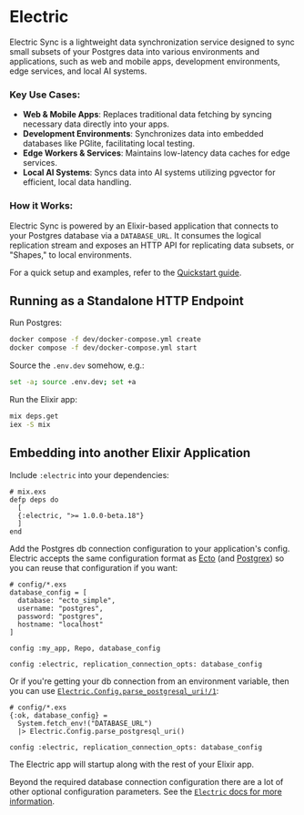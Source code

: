 # Electric

Electric Sync is a lightweight data synchronization service designed to sync small subsets of your Postgres data into various environments and applications, such as web and mobile apps, development environments, edge services, and local AI systems.

### Key Use Cases:

- **Web & Mobile Apps**: Replaces traditional data fetching by syncing necessary data directly into your apps.
- **Development Environments**: Synchronizes data into embedded databases like PGlite, facilitating local testing.
- **Edge Workers & Services**: Maintains low-latency data caches for edge services.
- **Local AI Systems**: Syncs data into AI systems utilizing pgvector for efficient, local data handling.

### How it Works:

Electric Sync is powered by an Elixir-based application that connects to your Postgres database via a `DATABASE_URL`. It consumes the logical replication stream and exposes an HTTP API for replicating data subsets, or "Shapes," to local environments.

For a quick setup and examples, refer to the [Quickstart guide](https://electric-sql.com/docs/quickstart).

## Running as a Standalone HTTP Endpoint

Run Postgres:

```sh
docker compose -f dev/docker-compose.yml create
docker compose -f dev/docker-compose.yml start
```

Source the `.env.dev` somehow, e.g.:

```sh
set -a; source .env.dev; set +a
```

Run the Elixir app:

```sh
mix deps.get
iex -S mix
```

## Embedding into another Elixir Application

Include `:electric` into your dependencies:

    # mix.exs
    defp deps do
      [
      {:electric, ">= 1.0.0-beta.18"}
      ]
    end

Add the Postgres db connection configuration to your application's config.
Electric accepts the same configuration format as
[Ecto](https://hexdocs.pm/ecto/Ecto.html) (and
[Postgrex](https://hexdocs.pm/postgrex/Postgrex.html#start_link/1)) so you can
reuse that configuration if you want:

    # config/*.exs
    database_config = [
      database: "ecto_simple",
      username: "postgres",
      password: "postgres",
      hostname: "localhost"
    ]

    config :my_app, Repo, database_config

    config :electric, replication_connection_opts: database_config

Or if you're getting your db connection from an environment variable, then you
can use
[`Electric.Config.parse_postgresql_uri!/1`](https://hexdocs.pm/electric/Electric.Config.html#parse_postgresql_uri!/1):

    # config/*.exs
    {:ok, database_config} =
      System.fetch_env!("DATABASE_URL")
      |> Electric.Config.parse_postgresql_uri()

    config :electric, replication_connection_opts: database_config

The Electric app will startup along with the rest of your Elixir app.

Beyond the required database connection configuration there are a lot of other
optional configuration parameters. See the [`Electric` docs for more
information](https://hexdocs.pm/electric/Electric.html).
